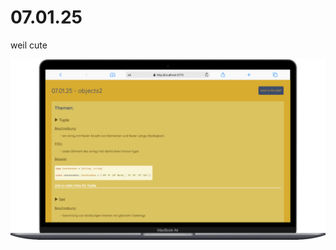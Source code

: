 # 07.01.25

weil cute

<img src="./assets/img/Macbook-Air-localhost.png" alt="screenshot of the page on a MacBook Air">
